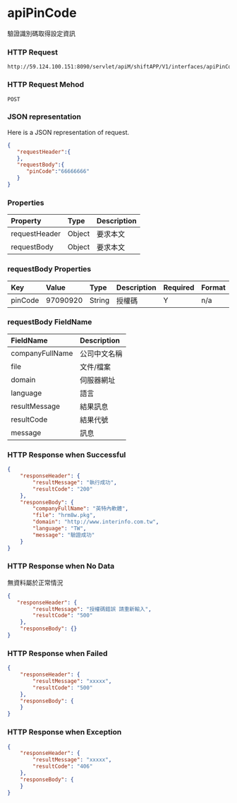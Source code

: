 # apiPinCode
驗證識別碼取得設定資訊

### HTTP Request
```
http://59.124.100.151:8090/servlet/apiM/shiftAPP/V1/interfaces/apiPinCode
```

### HTTP Request Mehod
```
POST
```

### JSON representation
Here is a JSON representation of request.
```json
{
   "requestHeader":{  
   },
   "requestBody":{
      "pinCode":"66666666"
   }
}
```

### Properties
| Property | Type | Description |
|:---------|:-----|:------------|
| requestHeader | Object | 要求本文 |
| requestBody | Object | 要求本文 |

### requestBody Properties
| Key | Value | Type | Description | Required | Format |
|:----------|:-------------|:-----|:------------|:------------|:------------|
| pinCode | 97090920 | String | 授權碼 | Y | n/a |

### requestBody FieldName
| FieldName | Description |
|:----------|:-------------|
| companyFullName | 公司中文名稱 |
| file | 文件/檔案 |
| domain | 伺服器網址 |
| language | 語言 |
| resultMessage | 結果訊息 |
| resultCode | 結果代號 |
| message | 訊息 |

### HTTP Response when Successful
```json
{
    "responseHeader": {
        "resultMessage": "執行成功",
        "resultCode": "200"
    },
    "responseBody": {
        "companyFullName": "英特內軟體",
        "file": "hrm8w.pkg",
        "domain": "http://www.interinfo.com.tw",
        "language": "TW",
        "message": "驗證成功"
    }
}
```

### HTTP Response when No Data
無資料屬於正常情況
```json
{
   "responseHeader": {
        "resultMessage": "授權碼錯誤 請重新輸入",
        "resultCode": "500"
    },
    "responseBody": {}
}
```

### HTTP Response when Failed
```json
{
    "responseHeader": {
        "resultMessage": "xxxxx",
        "resultCode": "500"
    },
    "responseBody": {
    }
}
```

### HTTP Response when Exception
```json
{
    "responseHeader": {
        "resultMessage": "xxxxx",
        "resultCode": "406"
    },
    "responseBody": {
    }
}
```
